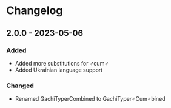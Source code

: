 # Changelog

## 2.0.0 - 2023-05-06

### Added

- Added more substitutions for ♂cum♂
- Added Ukrainian language support

### Changed

- Renamed GachiTyperCombined to GachiTyper♂Cum♂bined
